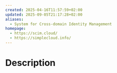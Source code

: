 ```yaml
---
created: 2025-04-16T11:57:59+02:00
updated: 2025-09-05T21:17:28+02:00
aliases:
  - System for Cross-domain Identity Management
homepage:
  - https://scim.cloud/
  - https://simplecloud.info/
---
```

# Description